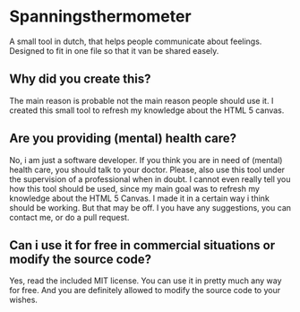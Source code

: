# Spanningsthermometer
A small tool in dutch, that helps people communicate about feelings. Designed to fit in one file so that it van be shared easely.

## Why did you create this?
The main reason is probable not the main reason people should use it. I created this small tool to refresh my knowledge about the HTML 5 canvas. 

## Are you providing (mental) health care?
No, i am just a software developer. If you think you are in need of (mental) health care, you should talk to your doctor. Please, also use this tool under the supervision of a professional when in doubt. I cannot even really tell you how this tool should be used, since my main goal was to refresh my knowledge about the HTML 5 Canvas. I made it in a certain way i think should be working. But that may be off. I you have any suggestions, you can contact me, or do a pull request. 

## Can i use it for free in commercial situations or modify the source code?
Yes, read the included MIT license. You can use it in pretty much any way for free. And you are definitely allowed to modify the source code to your wishes.
